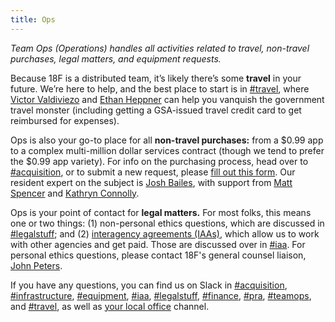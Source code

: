 ```yaml
---
title: Ops
---
```


_Team Ops (Operations) handles all activities related to travel, non-travel purchases, legal matters, and equipment requests._

Because 18F is a distributed team, it’s likely there’s some **travel** in your future. We’re here to help, and the best place to start is in [#travel](https://gsa-tts.slack.com/messages/travel), where [Victor Valdiviezo](https://gsa-tts.slack.com/messages/@vv) and [Ethan Heppner](https://gsa-tts.slack.com/messages/@eth) can help you vanquish the government travel monster (including getting a GSA-issued travel credit card to get reimbursed for expenses).

Ops is also your go-to place for all **non-travel purchases:** from a $0.99 app to a complex multi-million dollar services contract (though we tend to prefer the $0.99 app variety). For info on the purchasing process, head over to [#acquisition](https://gsa-tts.slack.com/messages/acquisition), or to submit a new request, please [fill out this form](https://requests.18f.gov). Our resident expert on the subject is [Josh Bailes](https://gsa-tts.slack.com/messages/@bailes), with support from [Matt Spencer](https://gsa-tts.slack.com/messages/@mattspencer) and [Kathryn Connolly](https://gsa-tts.slack.com/messages/@kathryn).

Ops is your point of contact for **legal matters.** For most folks, this means one or two things: (1) non-personal ethics questions, which are discussed in [#legalstuff](https://gsa-tts.slack.com/messages/legalstuff); and (2) [interagency agreements (IAAs)](https://pages.18f.gov/iaa-forms/primer.html), which allow us to work with other agencies and get paid. Those are discussed over in [#iaa](https://gsa-tts.slack.com/messages/iaa). For personal ethics questions, please contact 18F's general counsel liaison, [John Peters](mailto:john.peters@gsa.gov).

If you have any questions, you can find us on Slack in [#acquisition](https://gsa-tts.slack.com/messages/acquisition), [#infrastructure](https://gsa-tts.slack.com/messages/infrastructure), [#equipment](https://gsa-tts.slack.com/messages/equipment), [#iaa](https://gsa-tts.slack.com/messages/iaa), [#legalstuff](https://gsa-tts.slack.com/messages/legalstuff), [#finance](https://gsa-tts.slack.com/messages/finance), [#pra](https://gsa-tts.slack.com/messages/pra), [#teamops](https://gsa-tts.slack.com/messages/teamops), and [#travel](https://gsa-tts.slack.com/messages/travel), as well as [your local office](/offices) channel.
